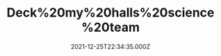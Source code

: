 ---
title: "Deck%20my%20halls%20science%20team"
videoSrc: https://f000.backblazeb2.com/file/futureporn/projektmelody-chaturbate-2021-12-25.mp4
videoSrcHash: bafybeihpvf4mtxcz4usufix7slgd7cpsd4kxxu6uwlbddpndub6n3iywyq?filename=projektmelody-chaturbate-20211225T223400Z-source.mp4
video720Hash: 
video480Hash: 
video360Hash: 
video240Hash: bafybeicv2dr6uxzehwn2kxqgp5ncljvzub66hdpw3ey6o7l7przvkq3shq?filename=projektmelody-chaturbate-20211225T223400Z-240p.mp4
thinHash: 
thiccHash: QmTBEZKf48TQW5qVPbccubUsDYjqYby9Tte934iKV6uDys?filename=20211225T223435Z-thicc.jpg
announceTitle: "heating%20up"
announceUrl: https://twitter.com/ProjektMelody/status/1474871219610603526
date: 2021-12-25T22:34:35.000Z
note: 
video240TmpFilePath: 
tmpFilePath: /root/futureporn_tmp/projektmelody-chaturbate-20211225T223435Z.mp4
layout: layouts/vod.njk
tags:
---